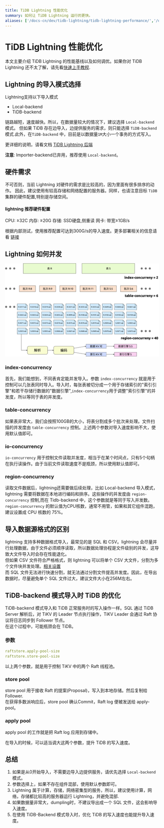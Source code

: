 ```yaml
---
title: TiDB Lightning 性能优化
summary: 如何让 TiDB Lightning 运行的更快。
aliases: ['/docs-cn/dev/tidb-lightning/tidb-lightning-performance/','/docs-cn/dev/reference/tools/tidb-lightning/performance/']
---
```


# TiDB Lightning 性能优化
本文主要介绍 TiDB Lightning 的性能基线以及如何调优。如果你对 TiDB Lightning 还不太了解，请先看[快速上手教程](https://docs.pingcap.com/zh/tidb/stable/get-started-with-tidb-lightning).

## Lightning 的导入模式选择
Lightning支持以下导入模式
- Local-backend
- TiDB-backend

链路越短，速度越快。所以，在数据量较大的情况下，建议选择 `Local-backend` 模式。
但如果 TiDB 存在边导入，边提供服务的需求，则只能选择 `TiDB-backend` 模式.此外，在`TiDB-backend` 中，目前是以数据量`1M`大小一个事务的方式写入。

更详细的说明，请看文档 [TiDB Lightning 后端](https://docs.pingcap.com/zh/tidb/stable/tidb-lightning-backends)  

**注意**: Importer-backend已弃用，推荐使用 `Local-backend`。

## 硬件需求
不可否则，当前 Lightning 对硬件的需求是比较高的，因为里面有很多排序的动作。
因此，建议使用有较高存储和网络配置的服务器。同样，也请注意目标 `TiDB` 集群的硬件配置,特别是存储空间。
#### lightning 推荐硬件配置
CPU: ≥32C
内存: ≥20G
存储: SSD硬盘,侧重读
网卡: 带宽≥1GB/s

根据内部测试，使用推荐配置可达到300G/s的导入速度。更多部署相关的信息请看 [链接](https://docs.pingcap.com/zh/tidb/stable/deploy-tidb-lightning)


## Lightning 如何并发
![Lightning的并发](/media/lightning/lightning-concurrency.png)
### index-concurrency
首先，我们能想到，不同表肯定能并发导入。参数 `index-concurrency` 就是用于控制可以几张表同时导入。导入时，每张表被切分成一个用于存储索引的"索引引擎"和若干存储行数据的"数据引擎",`index-concurrency`用于调整"索引引擎"的并发度，所以等同于表的并发度。
### table-concurrency
如果表非常大，我们会按照100GB的大小，将表分割成多个批次来处理。文件扫描的并发度由 `table-concurrency` 控制。上述两个参数对导入速度影响不大，使用默认值即可。
### io-concurrency
`io-concurrency` 用于控制文件读取并发度，相当于在某个时间点，只有5个句柄在执行读操作。由于当前文件读取速度不是瓶颈，所以使用默认值即可。
### region-concurrency
读取文件数据后，lightning还需要做后续处理，比如 Local-backend 导入模式，lightning 需要将数据在本地进行编码和排序。这些操作的并发度由 `region-concurrency` 控制,而在 Tidb-backend 中，这个参数就是等同于写入并发数。`region-concurrency` 的默认值为CPU核数，通常不用管，如果和其它组件混跑，建议设置成 CPU 核数的 75%。

## 导入数据源格式的区别
lightning 支持多种数据格式导入，最常见的是 SQL 和 CSV。lightning 会尽量并行处理数据，由于文件必须顺序读取，所以数据处理协程是文件级别的并发，这导致大文件导入时会存在性能退化。  
但如果 CSV 文件符合严格格式，则 lightning 可以将单个 CSV 大文件，分割为多个文件块并发处理。[相关设置](https://docs.pingcap.com/zh/tidb/v5.3/migrate-from-csv-using-tidb-lightning#%E8%AE%BE%E7%BD%AE-strict-format-%E5%90%AF%E7%94%A8%E4%B8%A5%E6%A0%BC%E6%A0%BC%E5%BC%8F)  
而 SQL 文件无法进行快速分割，就无法通过分割文件提高并发度。因此，在导出数据时，尽量避免单个 SQL 文件过大，建议文件大小在256M左右。

## TiDB-backend 模式导入时 TiDB 的优化
TiDB-backend 模式导入和 TiDB 正常服务时的写入操作一样。SQL 通过 TiDB Server 解析后，对 TiKV 的 Leader 节点执行操作，TiKV Leader 会通过 Raft 协议将日志同步到 Follower 节点。  
在这个过程中，可能瓶颈会在 TiDB。
### 参数
```yaml
raftstore.apply-pool-size
raftstore.store-pool-size
```
以上两个参数，就是用于控制 TiKV 中的两个 Raft 线程池。
### store pool
store pool 用于接收 Raft 的提案(Proposal)，写入到本地存储。然后复制给 Follower.  
在获得多数派响应后，store pool 确认Commit，Raft log 便被发送给 apply-pool。
### apply pool
apply pool 的工作就是把 Raft log 应用到存储中。

在导入的时候，可以适当调大这两个参数，提升 TiDB 的写入速度。
## 总结
1. 如果是从0开始导入，不需要边导入边提供服务，请优先选择 `Local-backend` 模式。
2. 参数选择上，如果不存在组件混部，使用默认参数即可。
3. Lightning 属于计算，存储，网络密集型的服务，所以，建议使用计算，网络，存储都比较高的服务器运行 Lightning，并避免混部.
4. 如果数据量非常大，dumpling时，不建议导出成一个 SQL 文件，这会影响导入速度。
5. 在使用 TiDB-Backend 模式导入时，优化 TiDB 的写入速度也能提升导入速度。